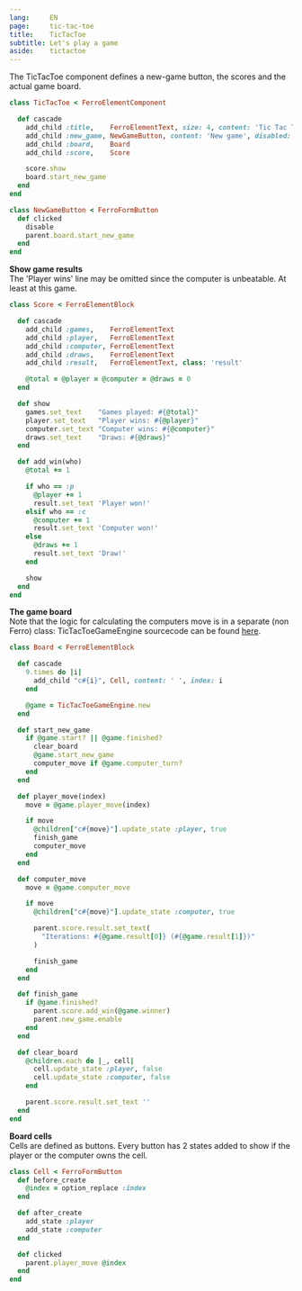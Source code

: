 ```yaml
---
lang:     EN
page:     tic-tac-toe
title:    TicTacToe
subtitle: Let's play a game
aside:    tictactoe
---
```


The TicTacToe component defines a new-game button, the scores and
the actual game board.

~~~ ruby
class TicTacToe < FerroElementComponent

  def cascade
    add_child :title,    FerroElementText, size: 4, content: 'Tic Tac Toe'
    add_child :new_game, NewGameButton, content: 'New game', disabled: true
    add_child :board,    Board
    add_child :score,    Score

    score.show
    board.start_new_game
  end
end

class NewGameButton < FerroFormButton
  def clicked
    disable
    parent.board.start_new_game
  end
end
~~~

__Show game results__  
The \'Player wins\' line may be omitted since the
computer is unbeatable. At least at this game.

~~~ ruby
class Score < FerroElementBlock

  def cascade
    add_child :games,    FerroElementText
    add_child :player,   FerroElementText
    add_child :computer, FerroElementText
    add_child :draws,    FerroElementText
    add_child :result,   FerroElementText, class: 'result'

    @total = @player = @computer = @draws = 0
  end

  def show
    games.set_text    "Games played: #{@total}"
    player.set_text   "Player wins: #{@player}"
    computer.set_text "Computer wins: #{@computer}"
    draws.set_text    "Draws: #{@draws}"
  end

  def add_win(who)
    @total += 1

    if who == :p
      @player += 1
      result.set_text 'Player won!'
    elsif who == :c
      @computer += 1
      result.set_text 'Computer won!'
    else
      @draws += 1
      result.set_text 'Draw!'
    end

    show
  end
end
~~~

__The game board__  
Note that the logic for calculating the computers move
is in a separate (non Ferro) class: TicTacToeGameEngine
sourcecode can be found [here](https://github.com/easydatawarehousing/ferro/blob/master/source/app/javascripts/application/components/aside/tic_tac_toe/tic_tac_toe_game_engine.js.rb).

~~~ ruby
class Board < FerroElementBlock

  def cascade
    9.times do |i|
      add_child "c#{i}", Cell, content: ' ', index: i
    end

    @game = TicTacToeGameEngine.new
  end

  def start_new_game
    if @game.start? || @game.finished?
      clear_board
      @game.start_new_game
      computer_move if @game.computer_turn?
    end
  end

  def player_move(index)
    move = @game.player_move(index)

    if move
      @children["c#{move}"].update_state :player, true
      finish_game
      computer_move
    end
  end

  def computer_move
    move = @game.computer_move

    if move
      @children["c#{move}"].update_state :computer, true

      parent.score.result.set_text(
        "Iterations: #{@game.result[0]} (#{@game.result[1]})"
      )

      finish_game
    end
  end

  def finish_game
    if @game.finished?
      parent.score.add_win(@game.winner)
      parent.new_game.enable
    end
  end

  def clear_board
    @children.each do |_, cell|
      cell.update_state :player, false
      cell.update_state :computer, false
    end

    parent.score.result.set_text ''
  end
end
~~~

__Board cells__  
Cells are defined as buttons. Every button has 2 states added to show
if the player or the computer owns the cell.

~~~ ruby
class Cell < FerroFormButton
  def before_create
    @index = option_replace :index
  end

  def after_create
    add_state :player
    add_state :computer
  end

  def clicked
    parent.player_move @index
  end
end
~~~
